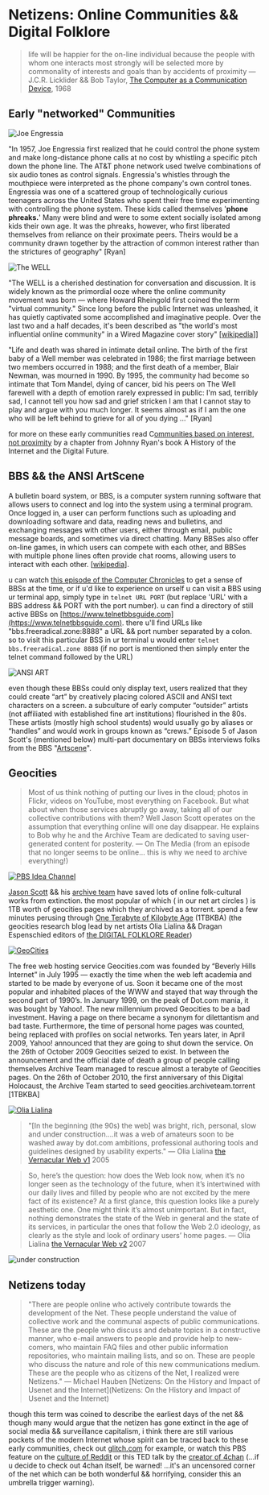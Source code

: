 # Netizens: Online Communities && Digital Folklore

> life will be happier for the on-line individual because the people with whom one interacts most strongly will be selected more by commonality of interests and goals than by accidents of proximity — J.C.R. Licklider && Bob Taylor, [The Computer as a Communication Device](licklider-tayloer.pdf), 1968

## Early "networked" Communities

![Joe Engressia](images/joe.png)

"In 1957, Joe Engressia first realized that he could control the phone system and make long-distance phone calls at no cost by whistling a specific pitch down the phone line. The AT&T phone network used twelve combinations of six audio tones as control signals. Engressia's whistles through the mouthpiece were interpreted as the phone company's own control tones. Engressia was one of a scattered group of technologically curious teenagers across the United States who spent their free time experimenting with controlling the phone system. These kids called themselves '**phone phreaks.**' Many were blind and were to some extent socially isolated among kids their own age. It was the phreaks, however, who first liberated themselves from reliance on their proximate peers. Theirs would be a community drawn together by the attraction of common interest rather than the strictures of geography" [Ryan]

![The WELL](images/the-well.png)

"The WELL is a cherished destination for conversation and discussion. It is widely known as the primordial ooze where the online community movement was born — where Howard Rheingold first coined the term "virtual community." Since long before the public Internet was unleashed, it has quietly captivated some accomplished and imaginative people. Over the last two and a half decades, it's been described as "the world's most influential online community" in a Wired Magazine cover story" [[wikipedia](https://en.wikipedia.org/wiki/The_WELL)]]

"Life and death was shared in intimate detail online. The birth of the first baby of a Well member was celebrated in 1986; the first marriage between two members occurred in 1988; and the first death of a member, Blair Newman, was mourned in 1990. By 1995, the community had become so intimate that Tom Mandel, dying of cancer, bid his peers on The Well farewell with a depth of emotion rarely expressed in public: I'm sad, terribly sad, I cannot tell you how sad and grief stricken I am that I cannot stay to play and argue with you much longer. It seems almost as if I am the one who will be left behind to grieve for all of you dying ..." [Ryan]  

for more on these early communities read C[ommunities based on interest, not proximity](http://arstechnica.com/tech-policy/2011/03/from-the-first-email-through-the-well-and-usenet-a-pre-history-of-social-networking/) by a chapter from Johnny Ryan's book A History of the Internet and the Digital Future.

## BBS && the ANSI ArtScene

A bulletin board system, or BBS, is a computer system running software that allows users to connect and log into the system using a terminal program. Once logged in, a user can perform functions such as uploading and downloading software and data, reading news and bulletins, and exchanging messages with other users, either through email, public message boards, and sometimes via direct chatting. Many BBSes also offer on-line games, in which users can compete with each other, and BBSes with multiple phone lines often provide chat rooms, allowing users to interact with each other. [[wikipedia](https://en.wikipedia.org/wiki/Bulletin_board_system)].

u can watch [this episode of the Computer Chronicles](https://www.youtube.com/watch?v=Pb7te_HZyiA) to get a sense of BBSs at the time, or if u'd like to experience on urself u can visit a BBS using ur terminal app, simply type in `telnet URL PORT` (but replace 'URL' with a BBS address && PORT with the port number). u can find a directory of still active BBSs on [https://www.telnetbbsguide.com](https://www.telnetbbsguide.com). there u'll find URLs like "bbs.freeradical.zone:8888" a URL && port number separated by a colon. so to visit this particular BSS in ur terminal u would enter `telnet bbs.freeradical.zone 8888` (if no port is mentioned then simply enter the telnet command followed by the URL)

![ANSI ART](images/ansi.jpg)

even though these BBSs could only display text, users realized that they could create “art” by creatively placing colored ASCII and ANSI text characters on a screen. a subculture of early computer “outsider” artists (not affiliated with established fine art institutions) flourished in the 80s. These artists (mostly high school students) would usually go by aliases or “handles” and would work in groups known as “crews.” Episode 5 of Jason Scott's (mentioned below) multi-part documentary on BBSs interviews folks from the BBS "[Artscene](https://www.youtube.com/watch?list=PLgE-9Sxs2IBVgJkY-1ZMj0tIFxsJ-vOkv&v=2t74FlFL_M0)".

## Geocities

> Most of us think nothing of putting our lives in the cloud; photos in Flickr, videos on YouTube, most everything on Facebook. But what about when those services abruptly go away, taking all of our collective contributions with them? Well Jason Scott operates on the assumption that everything online will one day disappear. He explains to Bob why he and the Archive Team are dedicated to saving user-generated content for posterity. — On The Media (from an episode that no longer seems to be online... this is why we need to archive everything!)

[![PBS Idea Channel](images/idea-channel-archive.png)](https://www.youtube.com/watch?v=UoH3dlKZ-A0)

[Jason Scott](http://www.textfiles.com/jason/) && his [archive team](http://www.archiveteam.org/index.php?title=Main_Page) have saved lots of online folk-cultural works from extinction. the most popular of which ( in our net art circles ) is 1TB worth of geocities pages which they archived as a torrent. spend a few minutes perusing through [One Terabyte of Kilobyte Age](http://blog.geocities.institute/) (1TBKBA) (the geocities research blog lead by net artists Olia Lialina && Dragan Espenschied editors of [the DIGITAL FOLKLORE Reader](http://digital-folklore.org/))


[![GeoCities](images/geocities.jpg)](https://www.youtube.com/watch?v=2LzyRcLJdlg)


The free web hosting service Geocities.com was founded by “Beverly Hills Internet” in July 1995 — exactly the time when the web left academia and started to be made by everyone of us. Soon it became one of the most popular and inhabited places of the WWW and stayed that way through the second part of 1990’s. In January 1999, on the peak of Dot.com mania, it was bought by Yahoo!. The new millennium proved Geocities to be a bad investment. Having a page on there became a synonym for dilettantism and bad taste. Furthermore, the time of personal home pages was counted, being replaced with profiles on social networks. Ten years later, in April 2009, Yahoo! announced that they are going to shut down the service. On the 26th of October 2009 Geocities seized to exist. In between the announcement and the official date of death a group of people calling themselves Archive Team managed to rescue almost a terabyte of Geocities pages. On the 26th of October 2010, the first anniversary of this Digital Holocaust, the Archive Team started to seed geocities.archiveteam.torrent [1TBKBA]

[![Olia Lialina](images/olia-talk.png)](https://www.youtube.com/watch?v=KBrQCMz9uPA)

> "[In the beginning (the 90s) the web] was bright, rich, personal, slow and under construction....it was a web of amateurs soon to be washed away by dot.com ambitions, professional authoring tools and guidelines designed by usability experts." — Olia Lialina [the Vernacular Web v1](http://art.teleportacia.org/observation/vernacular/) 2005

> So, here’s the question: how does the Web look now, when it’s no longer seen as the technology of the future, when it’s intertwined with our daily lives and filled by people who are not excited by the mere fact of its existence? At a first glance, this question looks like a purely aesthetic one. One might think it’s almost unimportant. But in fact, nothing demonstrates the state of the Web in general and the state of its services, in particular the ones that follow the Web 2.0 ideology, as clearly as the style and look of ordinary users’ home pages.  — Olia Lialina [the Vernacular Web v2](http://contemporary-home-computing.org/vernacular-web-2/) 2007

![under construction](images/uc.gif)


## Netizens today

> "There are people online who actively contribute towards the development of the Net. These people understand the value of collective work and the communal aspects of public communications. These are the people who discuss and debate topics in a constructive manner, who e-mail answers to people and provide help to new-comers, who maintain FAQ files and other public information repositories, who maintain mailing lists, and so on. These are people who discuss the nature and role of this new communications medium. These are the people who as citizens of the Net, I realized were Netizens." —  Michael Hauben [Netizens: On the History and Impact of Usenet and the Internet](Netizens: On the History and Impact of Usenet and the Internet)

though this term was coined to describe the earliest days of the net && though many would argue that the netizen has gone extinct in the age of social media && surveillance capitalism, i think there are still various pockets of the modern Internet whose spirit can be traced back to these early communities, check out [glitch.com](https://glitch.com/) for example, or watch this PBS feature on the [culture of Reddit](https://www.youtube.com/watch?v=fXGs_7Yted8) or this TED talk by the [creator of 4chan](https://www.youtube.com/watch?v=a_1UEAGCo30) (...if u decide to check out 4chan itself, be warned! ...it's an uncensored corner of the net which can be both wonderful && horrifying, consider this an umbrella trigger warning).

